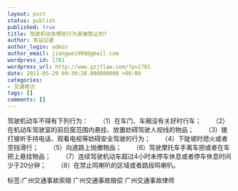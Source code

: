 ```yaml
---
layout: post
status: publish
published: true
title: 驾驶机动车哪些行为是被禁止的?
author: 本站记者
author_login: admin
author_email: jiangwei909@gmail.com
wordpress_id: 1781
wordpress_url: http://www.gzjtlaw.com/?p=1781
date: 2011-05-29 09:30:28.000000000 +08:00
categories:
- 交通常识
tags: []
comments: []
---
```

驾驶机动车不得有下列行为： 　　（1）在车门、车厢没有关好时行车； 　　（2）在机动车驾驶室的前后窗范围内悬挂、放置妨碍驾驶人视线的物品； 　　（3）拨打接听手持电话、观看电视等妨碍安全驾驶的行为； 　　（4）下陡坡时熄火或者空挡滑行； 　　（5）向道路上抛撤物品； 　　（6）驾驶摩托车手离车把或者在车把上悬挂物品； 　　（7）连续驾驶机动车超过4小时未停车休息或者停车休息时间少于20分钟； 　　（8）在禁止鸣喇叭的区域或者路段鸣喇叭。 标签:广州交通事故索赔 广州交通事故赔偿 广州交通事故律师
